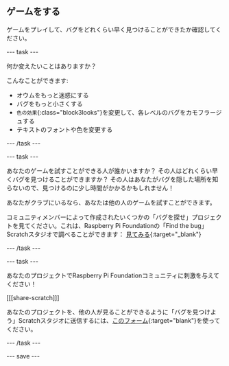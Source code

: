## ゲームをする

ゲームをプレイして、バグをどれくらい早く見つけることができたか確認してください。

--- task ---

何か変えたいことはありますか？

こんなことができます:
- オウムをもっと迷惑にする
- バグをもっと小さくする
- `色の効果`{:class="block3looks"}を変更して、各レベルのバグをカモフラージュする
- テキストのフォントや色を変更する

--- /task ---

--- task ---

あなたのゲームを試すことができる人が誰かいますか？ その人はどれくらい早くバグを見つけることができますか？ その人はあなたがバグを隠した場所を知らないので、見つけるのに少し時間がかかるかもしれません！

あなたがクラブにいるなら、あなたは他の人のゲームを試すことができます。

コミュニティメンバーによって作成されたいくつかの「バグを探せ」プロジェクトを見てください。これは、Raspberry Pi Foundationの「Find the bug」Scratchスタジオで調べることができます： [見てみる](https://scratch.mit.edu/studios/29005236/){:target="_blank"}

--- /task ---

--- task ---

あなたのプロジェクトでRaspberry Pi Foundationコミュニティに刺激を与えてください！

[[[share-scratch]]]

あなたのプロジェクトを、他の人が見ることができるように「バグを見つけよう」Scratchスタジオに送信するには、[このフォーム](https://form.raspberrypi.org/f/community-project-submissions){:target="blank"}を使ってください。

--- /task ---

--- save ---

